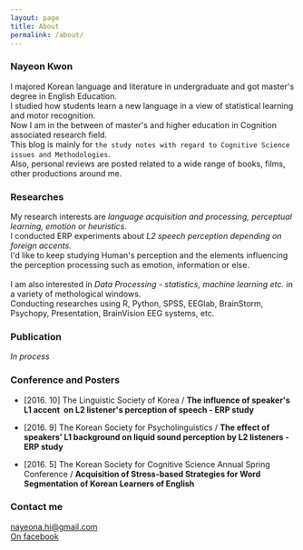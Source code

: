 ```yaml
---
layout: page
title: About
permalink: /about/
---
```


### Nayeon Kwon ###

  I majored Korean language and literature in undergraduate and got master's degree in English Education.<br>
I studied how students learn a new language in a view of statistical learning and motor recognition.<br>
Now I am in the between of master's and higher education in Cognition associated research field.<br>
This blog is mainly for `the study notes with regard to Cognitive Science issues and Methodologies`.<br>
Also, personal reviews are posted related to a wide range of books, films, other productions around me.



### Researches ###

My research interests are *language acquisition and processing, perceptual learning, emotion or heuristics.*<br>
I conducted ERP experiments about *L2 speech perception depending on foreign accents*.<br>
I'd like to keep studying Human's perception and the elements influencing the perception processing such as emotion, information or else.<br>   
I am also interested in *Data Processing - statistics, machine learning etc.* in a variety of methological windows.<br>
Conducting researches using R, Python, SPSS, EEGlab, BrainStorm, Psychopy, Presentation, BrainVision EEG systems, etc. 



### Publication 

*In process* 


### Conference and Posters ###

- [2016. 10] The Linguistic Society of Korea / **The influence of speaker's L1 accent  on L2 listener's perception of speech - ERP study** 

- [2016. 9] The Korean Society for Psycholinguistics / __The effect of speakers’ L1 background on liquid sound perception by L2 listeners - ERP study__ 

- [2016. 5] The Korean Society for Cognitive Science Annual Spring Conference / __Acquisition of Stress-based Strategies for Word Segmentation of Korean Learners of English__ 



### Contact me ###

[nayeona.hi@gmail.com](mailto:nayeona@gmail.com)<br>
[On facebook](https://www.facebook.com/nayeon.kw)
